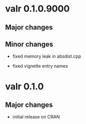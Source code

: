 # valr 0.1.0.9000

## Major changes

## Minor changes

- fixed memory leak in absdist.cpp

- fixed vignette entry names

# valr 0.1.0

## Major changes

- initial release on CRAN
